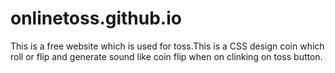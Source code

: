 # onlinetoss.github.io
This is a free website which is used for toss.This is a CSS design coin which roll or flip and generate sound like coin flip when on clinking on toss button.
